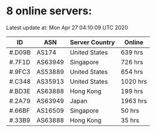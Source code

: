# 8 online servers:

Latest update at: Mon Apr 27 04:10:09 UTC 2020

| ID | ASN | Server Country | Online |
| -- | --- | -------------- | ------ |
| #.D09B | AS174 | United States | 639 hrs |
| #.7F1D | AS63949 | Singapore | 726 hrs |
| #.9FC3 | AS53889 | United States | 654 hrs |
| #.C348 | AS35913 | United States | 1020 hrs |
| #.BD3E | AS63888 | Hong Kong | 199 hrs |
| #.2A79 | AS63949 | Japan | 1963 hrs |
| #.66BF | AS16509 | Singapore | 50 hrs |
| #.33B9 | AS63888 | Hong Kong | 35 hrs |

